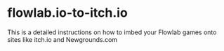 # flowlab.io-to-itch.io
This is a detailed instructions on how to imbed your Flowlab games onto sites like itch.io and Newgrounds.com

